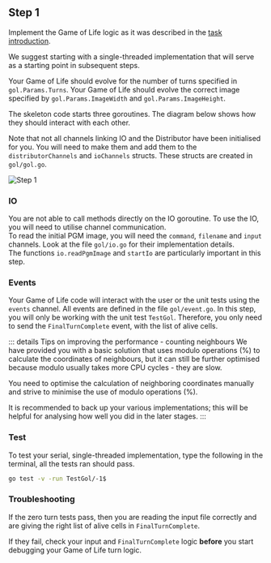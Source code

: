 <!--@include: index.md-->
#

## Step 1

Implement the Game of Life logic as it was described in the [task introduction](../overview#introduction).

We suggest starting with a single-threaded implementation that will serve as a starting point in subsequent steps.

Your Game of Life should evolve for the number of turns specified in `gol.Params.Turns`.
Your Game of Life should evolve the correct image specified by `gol.Params.ImageWidth` and `gol.Params.ImageHeight`.

The skeleton code starts three goroutines.
The diagram below shows how they should interact with each other.

Note that not all channels linking IO and the Distributor have been initialised for you.
You will need to make them and add them to the `distributorChannels` and `ioChannels` structs.
These structs are created in `gol/gol.go`.

![Step 1](/assets/cw_diagrams-Parallel_1.png)

### IO

You are not able to call methods directly on the IO goroutine.
To use the IO, you will need to utilise channel communication.\
To read the initial PGM image, you will need the `command`, `filename` and `input` channels.
Look at the file `gol/io.go` for their implementation details.\
The functions `io.readPgmImage` and `startIo` are particularly important in this step.

### Events

Your Game of Life code will interact with the user or the unit tests using the `events` channel.
All events are defined in the file `gol/event.go`.
In this step, you will only be working with the unit test `TestGol`.
Therefore, you only need to send the `FinalTurnComplete` event, with the list of alive cells.

::: details Tips on improving the performance - counting neighbours
We have provided you with a basic solution that uses modulo operations (%) to calculate the coordinates of neighbours, but it can still be further optimised because modulo usually takes more CPU cycles - they are slow.

You need to optimise the calculation of neighboring coordinates manually and strive to minimise the use of modulo operations (%).

It is recommended to back up your various implementations; this will be helpful for analysing how well you did in the later stages.
:::

### Test

To test your serial, single-threaded implementation, type the following in the terminal, all the tests ran should pass.

``` bash
go test -v -run TestGol/-1$
```

### Troubleshooting

If the zero turn tests pass, then you are reading the input file correctly and are giving the right list of alive cells in `FinalTurnComplete`.

If they fail, check your input and `FinalTurnComplete` logic **before** you start debugging your Game of Life turn logic.
